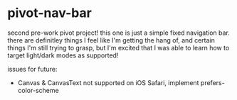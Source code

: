 # pivot-nav-bar
 second pre-work pivot project! this one is just a simple fixed navigation bar. there are definitley things I feel like I'm getting the hang of, and certain things I'm still trying to grasp, but I'm excited that I was able to learn how to target light/dark modes as supported!

issues for future:
- Canvas & CanvasText not supported on iOS Safari, implement prefers-color-scheme